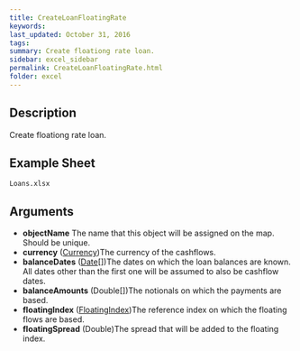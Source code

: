 ```yaml
---
title: CreateLoanFloatingRate
keywords:
last_updated: October 31, 2016
tags:
summary: Create floationg rate loan.
sidebar: excel_sidebar
permalink: CreateLoanFloatingRate.html
folder: excel
---
```


## Description
Create floationg rate loan.

<!--HUMAN EDIT START-->

<!--## Details-->

<!--HUMAN EDIT END-->

## Example Sheet

    Loans.xlsx

## Arguments

* **objectName** The name that this object will be assigned on the map.  Should be unique.
* **currency** ([Currency](Currency.html))The currency of the cashflows.
* **balanceDates** ([Date](Date.html)[])The dates on which the loan balances are known.  All dates other than the first one will be assumed to also be cashflow dates.
* **balanceAmounts** (Double[])The notionals on which the payments are based.
* **floatingIndex** ([FloatingIndex](FloatingIndex.html))The reference index on which the floating flows are based.
* **floatingSpread** (Double)The spread that will be added to the floating index.

<!--HUMAN EDIT START-->

<!--## Validation-->

<!--HUMAN EDIT END-->

